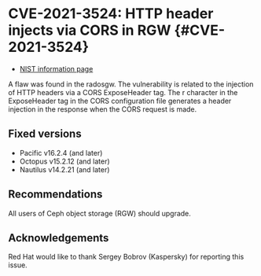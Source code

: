 # CVE-2021-3524: HTTP header injects via CORS in RGW {#CVE-2021-3524}

-   [NIST information
    page](https://nvd.nist.gov/vuln/detail/CVE-2021-3524)

A flaw was found in the radosgw. The vulnerability is related to the
injection of HTTP headers via a CORS ExposeHeader tag. The r character
in the ExposeHeader tag in the CORS configuration file generates a
header injection in the response when the CORS request is made.

## Fixed versions

-   Pacific v16.2.4 (and later)
-   Octopus v15.2.12 (and later)
-   Nautilus v14.2.21 (and later)

## Recommendations

All users of Ceph object storage (RGW) should upgrade.

## Acknowledgements

Red Hat would like to thank Sergey Bobrov (Kaspersky) for reporting this
issue.
